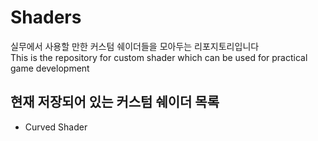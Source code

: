 # Shaders

실무에서 사용할 만한 커스텀 쉐이더들을 모아두는 리포지토리입니다  
This is the repository for custom shader which can be used for practical game development

## 현재 저장되어 있는 커스텀 쉐이더 목록  
- Curved Shader
